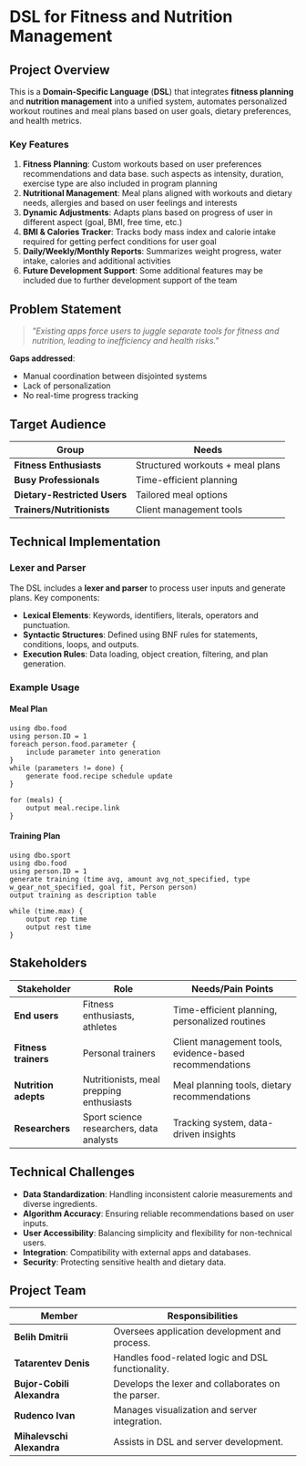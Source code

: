 # DSL for Fitness and Nutrition Management
## Project Overview
This is a **Domain-Specific Language** (**DSL**) that integrates **fitness planning** and **nutrition management** into a unified system, automates personalized workout routines and meal plans based on user goals, dietary preferences, and health metrics.
### Key Features
1. **Fitness Planning**: Custom workouts based on user preferences recommendations and data base. such aspects as intensity, duration, exercise type are also included in program planning
2. **Nutritional Management**: Meal plans aligned with workouts and dietary needs, allergies and based on user feelings and interests
3. **Dynamic Adjustments**: Adapts plans based on progress of user in different aspect (goal, BMI, free time, etc.)
4. **BMI & Calories Tracker**: Tracks body mass index and calorie intake required for getting perfect conditions for user goal
5. **Daily/Weekly/Monthly Reports**: Summarizes weight progress, water intake, calories and additional activities
6. **Future Development Support**: Some additional features may be included due to further development support of the team
## Problem Statement
> *"Existing apps force users to juggle separate tools for fitness and nutrition, leading to inefficiency and health risks."*

**Gaps addressed**:
- Manual coordination between disjointed systems
- Lack of personalization
- No real-time progress tracking
## Target Audience
| Group                    | Needs                            |
| ------------------------ | -------------------------------- |
| **Fitness Enthusiasts**      | Structured workouts + meal plans |
| **Busy Professionals**       | Time-efficient planning          |
| **Dietary-Restricted Users** | Tailored meal options            |
| **Trainers/Nutritionists**   | Client management tools          |

## Technical Implementation
### Lexer and Parser
The DSL includes a **lexer and parser** to process user inputs and generate plans. Key components:
- **Lexical Elements**: Keywords, identifiers, literals, operators and punctuation.
- **Syntactic Structures**: Defined using BNF rules for statements, conditions, loops, and outputs.
- **Execution Rules**: Data loading, object creation, filtering, and plan generation.
### Example Usage
#### Meal Plan
```plaintext
using dbo.food
using person.ID = 1
foreach person.food.parameter {
    include parameter into generation
}
while (parameters != done) {
    generate food.recipe schedule update
}

for (meals) {
    output meal.recipe.link
}
```
#### Training Plan
```plaintext
using dbo.sport
using dbo.food
using person.ID = 1
generate training (time avg, amount avg_not_specified, type w_gear_not_specified, goal fit, Person person)
output training as description table

while (time.max) {
    output rep time
    output rest time
}
```
## Stakeholders
| Stakeholder | Role | Needs/Pain Points |
|------------|------|-------------------|
| **End users** | Fitness enthusiasts, athletes | Time-efficient planning, personalized routines |
| **Fitness trainers** | Personal trainers | Client management tools, evidence-based recommendations |
| **Nutrition adepts** | Nutritionists, meal prepping enthusiasts | Meal planning tools, dietary recommendations |
| **Researchers** | Sport science researchers, data analysts | Tracking system, data-driven insights |

## Technical Challenges
- **Data Standardization**: Handling inconsistent calorie measurements and diverse ingredients.
- **Algorithm Accuracy**: Ensuring reliable recommendations based on user inputs.
- **User Accessibility**: Balancing simplicity and flexibility for non-technical users.
- **Integration**: Compatibility with external apps and databases.
- **Security**: Protecting sensitive health and dietary data.
## Project Team
| Member                     | Responsibilities                                   |
| -------------------------- | -------------------------------------------------- |
| **Belih Dmitrii**          | Oversees application development and process.      |
| **Tatarentev Denis**       | Handles food-related logic and DSL functionality.  |
| **Bujor-Cobili Alexandra** | Develops the lexer and collaborates on the parser. |
| **Rudenco Ivan**           | Manages visualization and server integration.      |
| **Mihalevschi Alexandra**  | Assists in DSL and server development.             |
